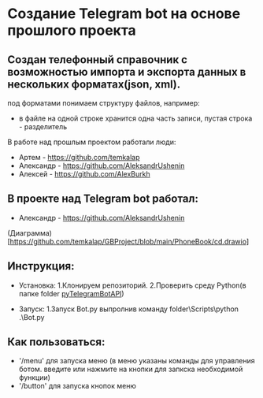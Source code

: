 Создание Telegram bot на основе прошлого проекта
=================================================
Создан телефонный справочник с возможностью импорта и экспорта данных в нескольких форматах(json, xml).
---------------------------------------------------------------------------------------------
под форматами понимаем структуру файлов, например:
- в файле на одной строке хранится одна часть записи, пустая строка - разделитель

В работе над прошлым проектом работали люди:
- Артем - https://github.com/temkalap
- Александр - https://github.com/AleksandrUshenin
- Алексей - https://github.com/AlexBurkh

В проекте над Telegram bot работал:
-----------------------------------
- Александр - https://github.com/AleksandrUshenin

(Диаграмма)[https://github.com/temkalap/GBProject/blob/main/PhoneBook/cd.drawio]


Инструкция:
-----------
- Установка:
    1.Клонируем репозиторий.
    2.Проверить среду Python(в папке folder [pyTelegramBotAPI](https://github.com/eternnoir/pyTelegramBotAPI#writing-your-first-bot "Необязательная подсказка"))
    
- Запуск: 
    1.Запуск Bot.py
    выпролнив команду folder\Scripts\python .\Bot.py 

Как пользоваться:
-----------------
- '/menu' для запуска меню (в меню указаны команды для управления ботом. введите или нажмите на кнопки для запкска необходимой функции)
- '/button' для запуска кнопок меню
